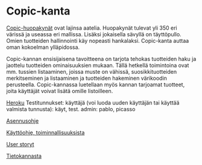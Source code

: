 # Copic-kanta


[Copic-huopakynät](https://copic.jp/en/) ovat lajinsa aatelia. Huopakynät tulevat yli 350 eri 
värissä ja useassa eri mallissa. Lisäksi jokaisella sävyllä on täyttöpullo. Omien tuotteiden hallinnointi käy nopeasti hankalaksi. Copic-kanta auttaa oman kokoelman ylläpidossa. 


Copic-kannan ensisijaisena tavoitteena on tarjota tehokas tuotteiden haku ja jaottelu tuotteiden ominaisuuksien mukaan. Tällä hetkellä toimintoina ovat mm. tussien listaaminen, joissa muste on vähissä, suosikkituotteiden merkitseminen ja listaaminen ja tuotteiden hakeminen värikoodin perusteella. Copic-kannassa luetellaan myös kannan tarjoamat tuotteet, joita käyttäjät voivat lisätä omille listoilleen.


[Heroku](https://copic-kanta.herokuapp.com/) Testitunnukset: käyttäjä (voi luoda uuden käyttäjän tai käyttää valmista tunnusta): käyt, test. admin: pablo, picasso


[Asennusohje](https://github.com/ikylios/copic-kanta/blob/master/documentation/installation.md)


[Käyttöohje, toiminnallisuuksista](https://github.com/ikylios/copic-kanta/blob/master/documentation/manual.md)


[User storyt](https://github.com/ikylios/copic-kanta/blob/master/documentation/userstories.md)


[Tietokannasta](https://github.com/ikylios/copic-kanta/blob/master/documentation/database.md)

